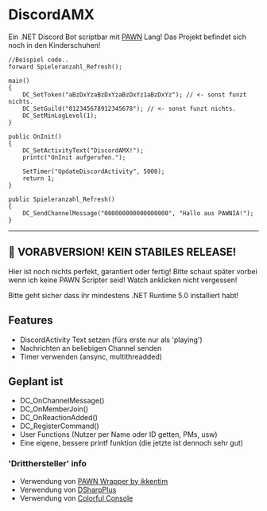 # DiscordAMX

Ein .NET Discord Bot scriptbar mit [PAWN](https://github.com/pawn-lang) Lang! Das Projekt befindet sich noch in den Kinderschuhen!
```
//Beispiel code..
forward Spieleranzahl_Refresh();

main()
{
    DC_SetToken("aBzDxYzaBzDxYzaBzDxYz1aBzDxYz"); // <- sonst funzt nichts.
    DC_SetGuild("012345678912345678"); // <- sonst funzt nichts.
    DC_SetMinLogLevel(1);
}

public OnInit()
{
    DC_SetActivityText("DiscordAMX!");
    printc("OnInit aufgerufen.");

    SetTimer("UpdateDiscordActivity", 5000);
    return 1;
}

public Spieleranzahl_Refresh()
{
	DC_SendChannelMessage("000000000000000000", "Hallo aus PAWNIA!");
}
```

---

## :construction: VORABVERSION! KEIN STABILES RELEASE!

Hier ist noch nichts perfekt, garantiert oder fertig! Bitte schaut später vorbei wenn ich keine PAWN Scripter seid!
Watch anklicken nicht vergessen!

Bitte geht sicher dass ihr mindestens .NET Runtime 5.0 installiert habt!


## Features
* DiscordActivity Text setzen (fürs erste nur als 'playing')  
* Nachrichten an beliebigen Channel senden
* Timer verwenden (ansync, multithreadded)


## Geplant ist
* DC_OnChannelMessage()
* DC_OnMemberJoin()
* DC_OnReactionAdded()
* DC_RegisterCommand()
* User Functions (Nutzer per Name oder ID getten, PMs, usw)
* Eine eigene, bessere printf  funktion (die jetzte ist dennoch sehr gut)

### 'Dritthersteller' info
* Verwendung von [PAWN Wrapper by ikkentim](https://github.com/ikkentim/AMXWrapper)
* Verwendung von [DSharpPlus](https://github.com/DSharpPlus/DSharpPlus)
* Verwendung von [Colorful Console](https://github.com/tomakita/Colorful.Console)
